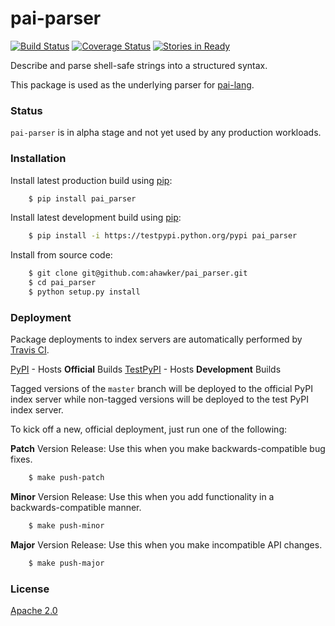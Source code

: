 # pai-parser

[![Build Status](https://travis-ci.org/ahawker/pai-parser.svg?branch=master)](https://travis-ci.org/ahawker/pai-parser)
[![Coverage Status](https://coveralls.io/repos/github/ahawker/pai-parser/badge.svg?branch=master)](https://coveralls.io/github/ahawker/pai-parser?branch=master)
[![Stories in Ready](https://badge.waffle.io/ahawker/pai-parser.svg?label=ready&title=Ready)](http://waffle.io/ahawker/pai-parser)

Describe and parse shell-safe strings into a structured syntax.

This package is used as the underlying parser for [pai-lang](https://github.com/ahawker/pai-lang).

### Status

`pai-parser` is in alpha stage and not yet used by any production workloads.

### Installation

Install latest production build using [pip](https://pypi.python.org/pypi/pip):
```bash
    $ pip install pai_parser
```

Install latest development build using [pip](https://pypi.python.org/pypi/pip):
```bash
    $ pip install -i https://testpypi.python.org/pypi pai_parser
```

Install from source code:
```bash
    $ git clone git@github.com:ahawker/pai_parser.git
    $ cd pai_parser
    $ python setup.py install
```

### Deployment

Package deployments to index servers are automatically performed by [Travis CI](https://travis-ci.org/).

[PyPI](https://pypi.python.org/pypi/pai-parser) - Hosts **Official** Builds
[TestPyPI](https://testpypi.python.org/pypi/pai-parser) - Hosts **Development** Builds

Tagged versions of the `master` branch will be deployed to the official PyPI index server while non-tagged versions will be deployed
to the test PyPI index server.

To kick off a new, official deployment, just run one of the following:

**Patch** Version Release: Use this when you make backwards-compatible bug fixes.
```bash
    $ make push-patch
```

**Minor** Version Release: Use this when you add functionality in a backwards-compatible manner.
```bash
    $ make push-minor
```

**Major** Version Release: Use this when you make incompatible API changes.
```bash
    $ make push-major
```

### License

[Apache 2.0](LICENSE)
